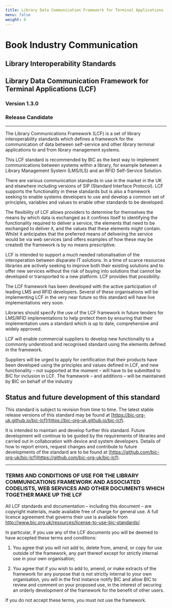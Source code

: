 ```yaml
---
title: Library Data Communication Framework for Terminal Applications
menu: false
weight: 0
---
```


# Book Industry Communication

## Library Interoperability Standards

## Library Data Communication Framework for Terminal Applications (LCF)

### Version 1.3.0

### Release Candidate

---

The Library Communications Framework (LCF) is a set of library interoperability standards which defines a framework for the communication of data between self-service and other library terminal applications  to and from library management systems.

This LCF standard is recommended by BIC as the best way to implement communications between systems within a library, for example between a Library Management System (LMS/ILS) and an RFID Self-Service Solution.

There are various communication standards in use in the market in the UK and elsewhere including versions of SIP (Standard Interface Protocol). LCF supports the functionality in these standards but is also a framework seeking to enable systems developers to use and develop a common set of principles, variables and values to enable other standards to be developed.

The flexibility of LCF allows providers to determine for themselves the means by which data is exchanged as it confines itself to identifying the functionality required to deliver a service, the elements that need to be exchanged to deliver it, and the values that these elements might contain. Whilst it anticipates that the preferred means of delivering the service would be via web services (and offers examples of how these may be created) the framework is by no means prescriptive.

LCF is intended to support a much needed rationalisation of the interoperation between disparate IT solutions. In a time of scarce resources libraries are actively seeking to improve both their existing solutions and to offer new services without the risk of buying into solutions that cannot be developed or transported to a new platform. LCF provides that possibility.

The LCF framework has been developed with the active participation of leading LMS and RFID developers. Several of these organisations will be implementing LCF in the very near future so this standard will have live implementations very soon.

Libraries should specify the use of the LCF framework in future tenders for LMS/RFID implementations to help protect them by ensuring that their implementation uses a standard which is up to date, comprehensive and widely approved.

LCF will enable commercial suppliers to develop new functionality to a commonly understood and recognised standard using the elements defined in the framework.

Suppliers will be urged to apply for certification that their products have been developed using the principles and values defined in LCF, and new functionality – not supported at the moment – will have to be submitted to BIC for inclusion in LCF. The framework – and additions – will be maintained by BIC on behalf of the industry

Status and future development of this standard
----------------------------------------------

This standard is subject to revision from time to time. The latest stable release versions of this standard may be found at [https://bic-org-uk.github.io/bic-lcf](https://bic-org-uk.github.io/bic-lcf).

It is intended to maintain and develop further this standard. Future development will continue to be guided by the requirements of libraries and carried out in collaboration with device and system developers. Details of how to report errors, request changes and contribute to future developments of the standard are to be found at [https://github.com/bic-org-uk/bic-lcf](https://github.com/bic-org-uk/bic-lcf).

---

### TERMS AND CONDITIONS OF USE FOR THE LIBRARY COMMUNICATIONS FRAMEWORK AND ASSOCIATED CODELISTS, WEB SERVICES AND OTHER DOCUMENTS WHICH TOGETHER MAKE UP THE LCF

All LCF standards and documentation – including this document – are copyright materials, made available free of charge for general use. A full licence agreement that governs their use is available from <http://www.bic.org.uk/resources/license-to-use-bic-standards/>.

In particular, if you use any of the LCF documents you will be deemed to have accepted these terms and conditions:

1. You agree that you will not add to, delete from, amend, or copy for use outside of the framework, any part thereof except for strictly internal use in your own organisation;

2. You agree that if you wish to add to, amend, or make extracts of the framework for any purpose that is not strictly internal to your own organisation, you will in the first instance notify BIC and allow BIC to review and comment on your proposed use, in the interest of securing an orderly development of the framework for the benefit of other users.

If you do not accept these terms, you must not use the framework.
